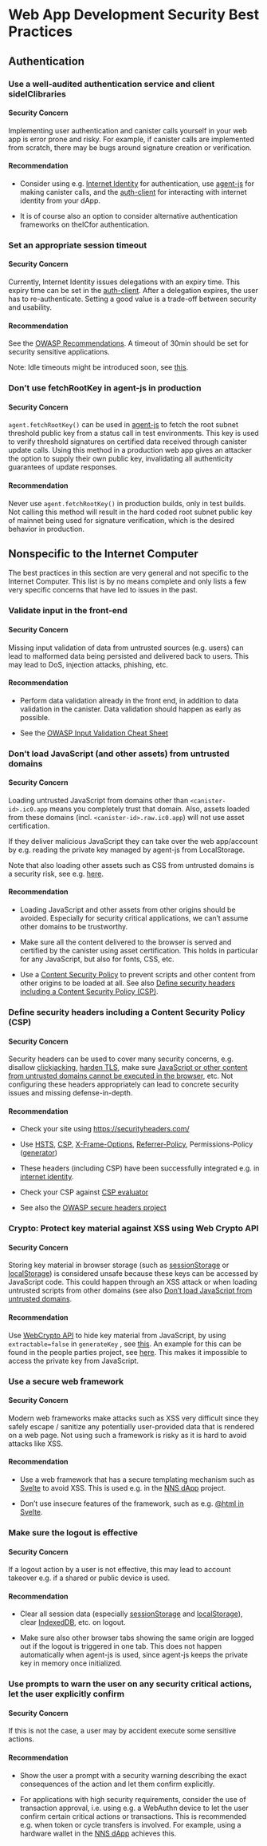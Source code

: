 # Web App Development Security Best Practices

## Authentication

### Use a well-audited authentication service and client sideIClibraries

#### Security Concern

Implementing user authentication and canister calls yourself in your web app is error prone and risky. For example, if canister calls are implemented from scratch, there may be bugs around signature creation or verification.

#### Recommendation

-   Consider using e.g. [Internet Identity](https://github.com/dfinity/internet-identity) for authentication, use [agent-js](https://github.com/dfinity/agent-js) for making canister calls, and the [auth-client](https://github.com/dfinity/agent-js/tree/main/packages/auth-client) for interacting with internet identity from your dApp.

-   It is of course also an option to consider alternative authentication frameworks on theICfor authentication.

### Set an appropriate session timeout

#### Security Concern

Currently, Internet Identity issues delegations with an expiry time. This expiry time can be set in the [auth-client](https://github.com/dfinity/agent-js/tree/main/packages/auth-client). After a delegation expires, the user has to re-authenticate. Setting a good value is a trade-off between security and usability.

#### Recommendation

See the [OWASP Recommendations](https://cheatsheetseries.owasp.org/cheatsheets/Session_Management_Cheat_Sheet.html#session-expiration). A timeout of 30min should be set for security sensitive applications.

Note: Idle timeouts might be introduced soon, see [this](https://forum.dfinity.org/t/authclient-update-idle-timeouts/10464).

### Don’t use fetchRootKey in agent-js in production

#### Security Concern

`agent.fetchRootKey()` can be used in [agent-js](https://github.com/dfinity/agent-js) to fetch the root subnet threshold public key from a status call in test environments. This key is used to verify threshold signatures on certified data received through canister update calls. Using this method in a production web app gives an attacker the option to supply their own public key, invalidating all authenticity guarantees of update responses.

#### Recommendation

Never use `agent.fetchRootKey()` in production builds, only in test builds. Not calling this method will result in the hard coded root subnet public key of mainnet being used for signature verification, which is the desired behavior in production.

## Nonspecific to the Internet Computer

The best practices in this section are very general and not specific to the Internet Computer. This list is by no means complete and only lists a few very specific concerns that have led to issues in the past.

### Validate input in the front-end

#### Security Concern

Missing input validation of data from untrusted sources (e.g. users) can lead to malformed data being persisted and delivered back to users. This may lead to DoS, injection attacks, phishing, etc.

#### Recommendation

-   Perform data validation already in the front end, in addition to data validation in the canister. Data validation should happen as early as possible.

-   See the [OWASP Input Validation Cheat Sheet](https://cheatsheetseries.owasp.org/cheatsheets/Input_Validation_Cheat_Sheet.html#goals-of-input-validation)

### Don’t load JavaScript (and other assets) from untrusted domains

#### Security Concern

Loading untrusted JavaScript from domains other than `<canister-id>.ic0.app` means you completely trust that domain. Also, assets loaded from these domains (incl. `<canister-id>.raw.ic0.app`) will not use asset certification.

If they deliver malicious JavaScript they can take over the web app/account by e.g. reading the private key managed by agent-js from LocalStorage.

Note that also loading other assets such as CSS from untrusted domains is a security risk, see e.g. [here](https://xsleaks.dev/docs/attacks/css-injection/).

#### Recommendation

-   Loading JavaScript and other assets from other origins should be avoided. Especially for security critical applications, we can’t assume other domains to be trustworthy.

-   Make sure all the content delivered to the browser is served and certified by the canister using asset certification. This holds in particular for any JavaScript, but also for fonts, CSS, etc.

-   Use a [Content Security Policy](https://developer.mozilla.org/en-US/docs/Web/HTTP/CSP) to prevent scripts and other content from other origins to be loaded at all. See also [Define security headers including a Content Security Policy (CSP)](#define-security-headers-including-a-content-security-policy-csp).

### Define security headers including a Content Security Policy (CSP)

#### Security Concern

Security headers can be used to cover many security concerns, e.g. disallow [clickjacking](https://owasp.org/www-community/attacks/Clickjacking), [harden TLS](https://cheatsheetseries.owasp.org/cheatsheets/HTTP_Strict_Transport_Security_Cheat_Sheet.html), make sure [JavaScript or other content from untrusted domains cannot be executed in the browser](https://developer.mozilla.org/en-US/docs/Web/HTTP/Headers/Content-Security-Policy/script-src), etc. Not configuring these headers appropriately can lead to concrete security issues and missing defense-in-depth.

#### Recommendation

-   Check your site using <https://securityheaders.com/>

-   Use [HSTS](https://cheatsheetseries.owasp.org/cheatsheets/HTTP_Strict_Transport_Security_Cheat_Sheet.html), [CSP](https://developer.mozilla.org/en-US/docs/Web/HTTP/CSP), [X-Frame-Options](https://developer.mozilla.org/en-US/docs/Web/HTTP/Headers/X-Frame-Options), [Referrer-Policy](https://developer.mozilla.org/en-US/docs/Web/HTTP/Headers/Referrer-Policy), Permissions-Policy ([generator](https://www.permissionspolicy.com/))

-   These headers (including CSP) have been successfully integrated e.g. in [internet identity](https://github.com/dfinity/internet-identity).

-   Check your CSP against [CSP evaluator](https://csp-evaluator.withgoogle.com/)

-   See also the [OWASP secure headers project](https://owasp.org/www-project-secure-headers/)

### Crypto: Protect key material against XSS using Web Crypto API

#### Security Concern

Storing key material in browser storage (such as [sessionStorage](https://developer.mozilla.org/en-US/docs/Web/API/Web_Storage_API) or [localStorage](https://developer.mozilla.org/en-US/docs/Web/API/Web_Storage_API)) is considered unsafe because these keys can be accessed by JavaScript code. This could happen through an XSS attack or when loading untrusted scripts from other domains (see also [Don’t load JavaScript from untrusted domains](#dont-load-javascript-and-other-assets-from-untrusted-domains).

#### Recommendation

Use [WebCrypto API](https://developer.mozilla.org/en-US/docs/Web/API/Web_Crypto_API) to hide key material from JavaScript, by using `extractable=false` in `generateKey` , see [this](https://developer.mozilla.org/en-US/docs/Web/API/SubtleCrypto/generateKey). An example for this can be found in the people parties project, see [here](https://github.com/dfinity/people-parties/blob/06208183a2679189d02bc5e64dcbd71c5f5dfbed/frontend/src/services/auth.ts#L111-L120). This makes it impossible to access the private key from JavaScript.

### Use a secure web framework

#### Security Concern

Modern web frameworks make attacks such as XSS very difficult since they safely escape / sanitize any potentially user-provided data that is rendered on a web page. Not using such a framework is risky as it is hard to avoid attacks like XSS.

#### Recommendation

-   Use a web framework that has a secure templating mechanism such as [Svelte](https://github.com/dfinity/nns-dapplink:https://svelte.dev/) to avoid XSS. This is used e.g. in the [NNS dApp](https://github.com/dfinity/nns-dapp) project.

-   Don’t use insecure features of the framework, such as e.g. [@html in Svelte](https://svelte.dev/docs#template-syntax-html).

### Make sure the logout is effective

#### Security Concern

If a logout action by a user is not effective, this may lead to account takeover e.g. if a shared or public device is used.

#### Recommendation

-   Clear all session data (especially [sessionStorage](https://developer.mozilla.org/en-US/docs/Web/API/Window/sessionStorage) and [localStorage](https://developer.mozilla.org/en-US/docs/Web/API/Window/localStorage)), clear [IndexedDB](https://developer.mozilla.org/en-US/docs/Web/API/IndexedDB_API), etc. on logout.

-   Make sure also other browser tabs showing the same origin are logged out if the logout is triggered in one tab. This does not happen automatically when agent-js is used, since agent-js keeps the private key in memory once initialized.

### Use prompts to warn the user on any security critical actions, let the user explicitly confirm

#### Security Concern

If this is not the case, a user may by accident execute some sensitive actions.

#### Recommendation

-   Show the user a prompt with a security warning describing the exact consequences of the action and let them confirm explicitly.

-   For applications with high security requirements, consider the use of transaction approval, i.e. using e.g. a WebAuthn device to let the user confirm certain critical actions or transactions. This is recommended e.g. when token or cycle transfers is involved. For example, using a hardware wallet in the [NNS dApp](https://github.com/dfinity/nns-dapp) achieves this.
